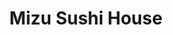---
layout: place
title: "Mizu Sushi House"
permalink: /illinois/palos-park/mizu-sushi-house.html
stateAbbr: IL
stateName: Illinois
cityName: Palos Park
seo:
  name: "Mizu Sushi House"
  type: Restaurant
  links: null
description: "Looking for sushi in Palos Park, Illinois? Check out Mizu Sushi House for a delightful Japanese dining experience. Enjoy a variety of sushi and other dishes ..."
place_id: ChIJpSKfE6hADogR_nCbAFnuGe8
photos:
  - name: >-
      places/ChIJpSKfE6hADogR_nCbAFnuGe8/photos/AeeoHcKtsJK0Qoer4Rpwci_QbwkuSy3gqnnRtk18RIeceMLO9vWstN4A5jpbbfC3JG7kgOKJc_2FNEUn4R7feK1qvecLZ_jAQUY9iZLT-LjLSgeGKl6jgpFsbuJXgpTeG5ZLyqRvkGOMBnLznfxFuo9bKUZV5IRvagJNol1SoVLiVUFbnfORK0oPW-_nA72loAxj3hmvTJciKzNmevyhmzqv5ZVDV0uhZ0qIcO3Gg6HVs2tmvyIe4UvWEI0HDt1B765WCga7Ui02eoIyC6mg2Kb1_1PcPjmhN45ZdojQHw_iLaVQUxnvw5NCYQp0RLN7D_aVyoDC1oSZi26qGG18OEwKc0wNJbFPJ2JK0lY6H0cYYJTfqof7zX3QxVIcO4h2F_QeN9xqZrE3iGaLS0iWpw3q-BMOW8NT2bFHNz7efuScNO8feB2t
    widthPx: 3024
    heightPx: 4032
    authorAttributions:
      - displayName: Deina Tiskunite
        uri: https://maps.google.com/maps/contrib/109618634831613239066
        photoUri: >-
          https://lh3.googleusercontent.com/a/ACg8ocLkkj0Ew4hPrTs59X_X5i3zkz4dhTNRwmTVUNsDcu0nRWR1tA=s100-p-k-no-mo
    flagContentUri: >-
      https://www.google.com/local/imagery/report/?cb_client=maps_api_places.places_api&image_key=!1e10!2sCIHM0ogKEICAgID5xtHlkgE&hl=en-US
    googleMapsUri: >-
      https://www.google.com/maps/place//data=!3m4!1e2!3m2!1sCIHM0ogKEICAgID5xtHlkgE!2e10!4m2!3m1!1s0x880e40a8139f22a5:0xef19ee59009b70fe
  - name: >-
      places/ChIJpSKfE6hADogR_nCbAFnuGe8/photos/AeeoHcJSN4jUlSZZvqnJNDEB0aIahWOmhNjRp0Q2FwOkGdAVAXoFV8aweGl3nFZuC3MHZQdfyQZMR3QTMhoUMxElAFdF7G8wKOpkqwEX4CfT_VfqkXM1JoBKl9M9cQZiX4Yd9WyWEC3X2g8QQhTaPixs9tIMWGhKhIXg5zbcFqh0SXnYxuy2W3rapwxO07pdSrRgdr67aT-Tx2GwbIJ0_-BukUie8yubR0SN2Osj7VDNRkMxOhFEHX7lY-3LAPyni2oytyEcjCFEv3o86OYVGHYCZ89nEAY6yg751H2fKwt_Uzg
    widthPx: 533
    heightPx: 400
    authorAttributions:
      - displayName: Mizu Sushi House
        uri: https://maps.google.com/maps/contrib/107888009157945105893
        photoUri: >-
          https://lh3.googleusercontent.com/a/ACg8ocIXyRfG3ou1ssOnXikjoTD5LYv6hjRz4txVu3ecm1c0jNp3=s100-p-k-no-mo
    flagContentUri: >-
      https://www.google.com/local/imagery/report/?cb_client=maps_api_places.places_api&image_key=!1e10!2sAF1QipPDKAvU45haoZDH_1aC0Fhdg0m8HLQRgHpKWi8&hl=en-US
    googleMapsUri: >-
      https://www.google.com/maps/place//data=!3m4!1e2!3m2!1sAF1QipPDKAvU45haoZDH_1aC0Fhdg0m8HLQRgHpKWi8!2e10!4m2!3m1!1s0x880e40a8139f22a5:0xef19ee59009b70fe
  - name: >-
      places/ChIJpSKfE6hADogR_nCbAFnuGe8/photos/AeeoHcIO10r8gBjjmi_nkyee5Yk_78Je_lvEybZKoOouhOkxecZEDPoVV1ljbhF1X6i0hJEVAnAsEZK3olV3Wjn5uU3dGgiTjd8rnm4aqSshmMAjK-yl_sLTSBao2E9iNEPAtV07BaZKEO4w24ewLajuwdzCZsNJyacsDJ2MEzx4VLVVQCqE_Bk9QyA_tteu0-kPkULBHL9lF9X_Si1aBYiicv4OW3h8-ZZ4XuxDWE8GMaKEwnNFobI3WDaQ-fGhGIKRezSulz_WBZ0C_wk5V-to3Vs5wyhi1544b_mOTC3IfWjk_2yR1XhxXLEp2UrStMuOntDySJJrzBhuCxfnyDcBOw3EKlPyM_pjNyDwn5U_h96u3PfTesu0KkdEOXEI3fYwX0r_k-dRn4zKHaiWj0q3UBK8HsfZ2dN7dN_urLaVVTR9pg
    widthPx: 4080
    heightPx: 3072
    authorAttributions:
      - displayName: Ayman Hussein
        uri: https://maps.google.com/maps/contrib/111397528551085201181
        photoUri: >-
          https://lh3.googleusercontent.com/a-/ALV-UjUVcbhRUKgBwsWJyaq8-sSwwyeu33FJCfOO-jWIUBKnYSx6PfYJ=s100-p-k-no-mo
    flagContentUri: >-
      https://www.google.com/local/imagery/report/?cb_client=maps_api_places.places_api&image_key=!1e10!2sCIHM0ogKEICAgMCAs8DCfQ&hl=en-US
    googleMapsUri: >-
      https://www.google.com/maps/place//data=!3m4!1e2!3m2!1sCIHM0ogKEICAgMCAs8DCfQ!2e10!4m2!3m1!1s0x880e40a8139f22a5:0xef19ee59009b70fe
  - name: >-
      places/ChIJpSKfE6hADogR_nCbAFnuGe8/photos/AeeoHcKfotgXtVKfMOXp8WhxhBhOYSb0JGqNmk0donKLs5Ybx_MjG_NBD6pRGNO_CCFDApixwZ_Jjz22BGRCGbFlKmsHA-d5NdcnyCNWLMrwOm9BIOcWfTAI7kXplXMpoBbNJM5dGyQ4kTATFMhL1tEYScgvvxKpPRXMjpU07U9_6Itv03TkcLY_oil5Exc5reANb27uacXBFRE48cxy6GD_jJPspPkF6bbn_Q-xUMSAdSwyuBAEOVb4CRyG4FMybujUg-e2LR4K7iwUd5RTNen5db_s5z1dOTEQfAPve4HQEq8gn_hgUjPJTGh8TL24tAQSaRA2uUv7X4ASsoz--ZNmNHY7yZdHqoZat96GTWDvJL2yYUd4j0b2bVrwKCFHeWnYbH6YPy6TkdivRnQ8mwdvG7ZtF9WmJKJJzwyZ6y_RKMas9g
    widthPx: 3024
    heightPx: 4032
    authorAttributions:
      - displayName: Jessica Davies
        uri: https://maps.google.com/maps/contrib/118427077023947500252
        photoUri: >-
          https://lh3.googleusercontent.com/a-/ALV-UjVRWxx1nm4mtMrYCTWhqf9Dd9Sk47ZnWxhUodn77chVSY5XwyRWmw=s100-p-k-no-mo
    flagContentUri: >-
      https://www.google.com/local/imagery/report/?cb_client=maps_api_places.places_api&image_key=!1e10!2sCIHM0ogKEICAgICHmdXWfg&hl=en-US
    googleMapsUri: >-
      https://www.google.com/maps/place//data=!3m4!1e2!3m2!1sCIHM0ogKEICAgICHmdXWfg!2e10!4m2!3m1!1s0x880e40a8139f22a5:0xef19ee59009b70fe
  - name: >-
      places/ChIJpSKfE6hADogR_nCbAFnuGe8/photos/AeeoHcIKKbRra3LzZ-_j2jALNi4KOCx6sF_XQIIONU2pDd5-Yuu9n5toPI4zce0HCXFRjUBeftoGkoYh6K8X7IFyV3qjPIe_nNTUwKihwcFmYmK4JgfzmMZvsMcg0ZTBtfuURM3cqNh9sowSw0KOSyEpbH6dgykTmZE_lZf6BzikXEHI31aMdVpvG0q0XmYIvey0fwC4f_IX5eZ5pfjpX_K3BNgHhszEOexMe1GH8daVH0jJimZttmSp75g2pxcAajqrVyuSmqHKWtj7eWGM_NtiS7xnKGitzQa-I8UB34K1NQMYgKvg4yOZh0Ql1ShShcYm9nF1NbdLPdL1V4FwfEW7-hClha75BvkQIPZ0TRKoARhGoFYtlk9hBW_3IZwzoP0pgcOTiQCAn2qe9XEHnYdm9gSx9e_dslgVdR4rRpWqagF_8w
    widthPx: 4032
    heightPx: 3024
    authorAttributions:
      - displayName: irin yuan
        uri: https://maps.google.com/maps/contrib/102336891090872629574
        photoUri: >-
          https://lh3.googleusercontent.com/a/ACg8ocISWPxH6CXuSnbXP8msWLdi8eTBk84oiEPgx5bI3Sq1a4HFUg=s100-p-k-no-mo
    flagContentUri: >-
      https://www.google.com/local/imagery/report/?cb_client=maps_api_places.places_api&image_key=!1e10!2sCIHM0ogKEICAgIDEspGzSA&hl=en-US
    googleMapsUri: >-
      https://www.google.com/maps/place//data=!3m4!1e2!3m2!1sCIHM0ogKEICAgIDEspGzSA!2e10!4m2!3m1!1s0x880e40a8139f22a5:0xef19ee59009b70fe
  - name: >-
      places/ChIJpSKfE6hADogR_nCbAFnuGe8/photos/AeeoHcIUl-_IqArogq73D55XNfjhQqEZhcwfnt6Mab4JNA5_72V2HxQ7rDlX7V6rxttJs8MQlDPIX76UveTpTWYTMjqHXMsN0xZryOGP3RMgkZTqCnFvBwRua1RncZjIlcZ_lz-auvBEzEuaShRZW32GxasAaoIa2VoXz2wM3rF_OxWspJI_fEWN27LhIvvscS_7IvB_rOfTYAZVSTK6BvkzrpdfvKDsZRnD8fkmMv-8NylrQlj4ggwrjWiB0LR7C81IudRqX6ArIOsAVpm2QAKeone7KFiRtA8nx9qZl8wXt4Vz2nSMqe0nBPyNrPKN_n06P-8aQlwj15f3ndDR9lRvccEeOVONSfu9tBeGLKjYknf515nUoYOlFTx9M-MEgOFqDIU4YBjhRHYs8BPK5eT7zqposAGiGwKaWgK0RgUQNiZMdQ
    widthPx: 3024
    heightPx: 4032
    authorAttributions:
      - displayName: Deina Tiskunite
        uri: https://maps.google.com/maps/contrib/109618634831613239066
        photoUri: >-
          https://lh3.googleusercontent.com/a/ACg8ocLkkj0Ew4hPrTs59X_X5i3zkz4dhTNRwmTVUNsDcu0nRWR1tA=s100-p-k-no-mo
    flagContentUri: >-
      https://www.google.com/local/imagery/report/?cb_client=maps_api_places.places_api&image_key=!1e10!2sCIHM0ogKEICAgID5xtHlEg&hl=en-US
    googleMapsUri: >-
      https://www.google.com/maps/place//data=!3m4!1e2!3m2!1sCIHM0ogKEICAgID5xtHlEg!2e10!4m2!3m1!1s0x880e40a8139f22a5:0xef19ee59009b70fe
  - name: >-
      places/ChIJpSKfE6hADogR_nCbAFnuGe8/photos/AeeoHcLqXpzN-nqrCYxTftW1yOzuN9FGK-SGBMb92X1PScbUJhE6q7Qq2Cn5oyjHl_rBGUtRokvjVlRstJRAEujxO0-hyhl7fRX6SV-4JKcEn9QJTGHuozFVjIMFm1_or-pUivdnBE-PqU9WhZvUlkNBvyvW24YnN7bHRnw8asG8FPgAXmK_7JHPKfWQ3B2mqcDyByxgtdB9zFjy_9JNneZiCmMM7NcI8gO0oazEEV7qJ7batIgFcDMqPVfJV5p1f5-E3JyBxI9683nqLhn4-d3OZgnGdmH9v10h-5eQVhee6i8SJ2k9YHX8qoCiQ-Q6mnCSA3mPnLChcuomp0U-HEXmf5uYxIFXxQVkgcvtl1bg8PiHEUvMCgal4ZNINDamrZdo-uUIawiisvLI9pR-FUpTwomd79oggxkPYTU55-n9DcyScarH
    widthPx: 3024
    heightPx: 4032
    authorAttributions:
      - displayName: irin yuan
        uri: https://maps.google.com/maps/contrib/102336891090872629574
        photoUri: >-
          https://lh3.googleusercontent.com/a/ACg8ocISWPxH6CXuSnbXP8msWLdi8eTBk84oiEPgx5bI3Sq1a4HFUg=s100-p-k-no-mo
    flagContentUri: >-
      https://www.google.com/local/imagery/report/?cb_client=maps_api_places.places_api&image_key=!1e10!2sCIHM0ogKEICAgIDe19DvvwE&hl=en-US
    googleMapsUri: >-
      https://www.google.com/maps/place//data=!3m4!1e2!3m2!1sCIHM0ogKEICAgIDe19DvvwE!2e10!4m2!3m1!1s0x880e40a8139f22a5:0xef19ee59009b70fe
  - name: >-
      places/ChIJpSKfE6hADogR_nCbAFnuGe8/photos/AeeoHcJj4S4ZluuVShgrBd6DuBe0DkyQt7mOfn6FFUEx_jBWBNygecxZY_h8CyF0V8Ne8_4h11A8r92UhzxiOWc3r70V5Bp1BMy8Y_ovtAZ3eI1RFOSNleS6fjx23RlETogviteBADZ8ng9BqX05mGohTIgAr7hPQC0Io_pjEqEylo4kHJRIiklyGIV7C2tT0meHGtx_VHICf9-Gu7vr8U680YOu0YZ1ZYOWZUE8vTSlWJPHdzvS_IDBxg-U6cFzqw7rDiGiEUKnWlJVDrB5Q2GyRsv4OhM3kkZEQ-Icto7U_gmZ28EhQ9ijOlimKSNHQBPYngP3Gs0SoGYCQf3KLYEC794B3HeHAHZe-77G5-lyRzGUAVBuszcov6H1t_u2_vDK5fHJN2uFJP8_lv967olrVxeJbKWCzOJF0Lp6wc6XID8
    widthPx: 4080
    heightPx: 3072
    authorAttributions:
      - displayName: J Ed T.
        uri: https://maps.google.com/maps/contrib/110083189706425553037
        photoUri: >-
          https://lh3.googleusercontent.com/a-/ALV-UjV8qY5h4qrO83ucEjoPnjze_CgvVMU_7-62ZA9aPvDRZ_I2tB_P=s100-p-k-no-mo
    flagContentUri: >-
      https://www.google.com/local/imagery/report/?cb_client=maps_api_places.places_api&image_key=!1e10!2sCIHM0ogKEICAgICL07nBGw&hl=en-US
    googleMapsUri: >-
      https://www.google.com/maps/place//data=!3m4!1e2!3m2!1sCIHM0ogKEICAgICL07nBGw!2e10!4m2!3m1!1s0x880e40a8139f22a5:0xef19ee59009b70fe
  - name: >-
      places/ChIJpSKfE6hADogR_nCbAFnuGe8/photos/AeeoHcKJlo_-T8rmeCf35kj2Sq71r59jVDJgOqY0YaUYPn6mDiTUN9CVaqeHQjNGNNTJBZo-W7rfNK6M3yw18wZLnj_jCsWtqLsZ6KyKU9mN4H8-aiTg0tN5d-BonDXd4w5oVk7PM-kuKvGLDSQSMO7z4gNXJ9NgjGTFlCE9ntO8XqVFr0HWnB4IAIUoJUn1HEg0wBwYdKO36B5FsHNAK9p2mbGu3YnK5nj4-Ntsx43RTzjY8-vLQmglQRu98q4_9HMQtMxlpEGEFLhCppReW2_SIIq17ECboaa5MiYieEXOKJkebI2PMW1BEuTiC9HGOvjRllkdQcznLASBHA9har6IWW39bktHJpfNDvyGjYYCeomwLCMVUaaNx8neesH26Kx7sz1kKFd1TPG_kKSMnRweVi38rZtEbTgYaYyozPqEdj1ptQ
    widthPx: 3024
    heightPx: 4032
    authorAttributions:
      - displayName: irin yuan
        uri: https://maps.google.com/maps/contrib/102336891090872629574
        photoUri: >-
          https://lh3.googleusercontent.com/a/ACg8ocISWPxH6CXuSnbXP8msWLdi8eTBk84oiEPgx5bI3Sq1a4HFUg=s100-p-k-no-mo
    flagContentUri: >-
      https://www.google.com/local/imagery/report/?cb_client=maps_api_places.places_api&image_key=!1e10!2sCIHM0ogKEICAgIDe19DXIg&hl=en-US
    googleMapsUri: >-
      https://www.google.com/maps/place//data=!3m4!1e2!3m2!1sCIHM0ogKEICAgIDe19DXIg!2e10!4m2!3m1!1s0x880e40a8139f22a5:0xef19ee59009b70fe
  - name: >-
      places/ChIJpSKfE6hADogR_nCbAFnuGe8/photos/AeeoHcI83TukHBlJs607wgnk3LU_AiffmKyhXbryRuvA3240G0REOQ3lsNZyNLImManVmdStcmuC9-s7sCbdg52FhV8h08u0wqvrUvGffqQf0A3h17LAo_HI-jQUTpjUNlygRcOkzaWKSqmlgF_Dk6XaGVgGp3NFw4zXF6MdyQPVVn64pjl6ui3cZFesf-o-ojzyBzzQvM7YYBpofOf6swp1fcz9Q1eUYN4gQbObNAuMt1UCSAfVYThthMIy_SOX-Ot74F1x6iKdRGO5LXvFfmaGLeHsxe1QnfDHlrtSUPILZuWK5EeQ6d3lnZx6c1tqBH5KRVSs0y-6Mxz585CnZefHFkNpRPkevKQxJMZKsx6Ktj1PdVRxiLUwofB3yZYtekC2Ts7jamM6ENinROb1CtFODoIYEHX6On7t5W2e5l_qFZDwTw
    widthPx: 3024
    heightPx: 4032
    authorAttributions:
      - displayName: George Stevens
        uri: https://maps.google.com/maps/contrib/110615003373491138759
        photoUri: >-
          https://lh3.googleusercontent.com/a-/ALV-UjWz0_8COIjtGLXVCAMNOdVoT4uyT9Vken9HryVoPBoAfgtxlRK1=s100-p-k-no-mo
    flagContentUri: >-
      https://www.google.com/local/imagery/report/?cb_client=maps_api_places.places_api&image_key=!1e10!2sCIHM0ogKEICAgICppI3wEQ&hl=en-US
    googleMapsUri: >-
      https://www.google.com/maps/place//data=!3m4!1e2!3m2!1sCIHM0ogKEICAgICppI3wEQ!2e10!4m2!3m1!1s0x880e40a8139f22a5:0xef19ee59009b70fe
address: 9664 W 131st St, Palos Park, IL 60464, USA
street: 9664 W 131st St
city: Palos Park
state: IL
zip: '60464'
country: USA
neighborhood: null
latitude: '41.653220'
longitude: '-87.857086'
accessibility_options:
  wheelchairAccessibleParking: true
  wheelchairAccessibleEntrance: true
  wheelchairAccessibleRestroom: true
  wheelchairAccessibleSeating: true
business_status: OPERATIONAL
name: Mizu Sushi House
google_maps_links:
  directionsUri: >-
    https://www.google.com/maps/dir//''/data=!4m7!4m6!1m1!4e2!1m2!1m1!1s0x880e40a8139f22a5:0xef19ee59009b70fe!3e0
  placeUri: https://maps.google.com/?cid=17229063915512230142
  writeAReviewUri: >-
    https://www.google.com/maps/place//data=!4m3!3m2!1s0x880e40a8139f22a5:0xef19ee59009b70fe!12e1
  reviewsUri: >-
    https://www.google.com/maps/place//data=!4m4!3m3!1s0x880e40a8139f22a5:0xef19ee59009b70fe!9m1!1b1
  photosUri: >-
    https://www.google.com/maps/place//data=!4m3!3m2!1s0x880e40a8139f22a5:0xef19ee59009b70fe!10e5
primary_type: Sushi Restaurant
opening_hours:
  regular: null
  current: null
secondary_opening_hours:
  regular:
    weekdayDescriptions: null
    type: null
  current:
    weekdayDescriptions: null
    type: null
phone: null
price_level: null
price_range: null
rating: null
rating_count: 0
website: null
reviews: null
parking_options: null
payment_options: null
allow_dogs: null
curbside_pickup: null
delivery: null
dine_in: null
good_for_children: null
good_for_groups: null
good_for_sports: null
live_music: null
menu_for_children: null
outdoor_seating: null
reservable: null
restroom: null
serves_beer: null
serves_breakfast: null
serves_brunch: null
serves_cocktails: null
serves_coffee: null
serves_dinner: null
serves_dessert: null
serves_lunch: null
serves_vegetarian_food: null
serves_wine: null
takeout: null
summary: null

---
